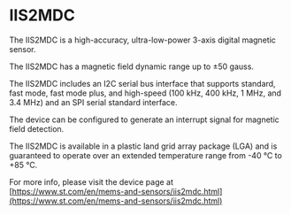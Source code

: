 # IIS2MDC

The IIS2MDC is a high-accuracy, ultra-low-power
3-axis digital magnetic sensor.

The IIS2MDC has a magnetic field dynamic range
up to ±50 gauss.

The IIS2MDC includes an I2C serial bus interface
that supports standard, fast mode, fast mode
plus, and high-speed (100 kHz, 400 kHz,
1 MHz, and 3.4 MHz) and an SPI serial standard
interface.

The device can be configured to generate an
interrupt signal for magnetic field detection.

The IIS2MDC is available in a plastic land grid
array package (LGA) and is guaranteed to
operate over an extended temperature range
from -40 °C to +85 °C.

For more info, please visit the device page at [https://www.st.com/en/mems-and-sensors/iis2mdc.html](https://www.st.com/en/mems-and-sensors/iis2mdc.html)

